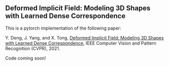 ## Deformed Implicit Field: Modeling 3D Shapes with Learned Dense Correspondence ##

This is a pytorch implementation of the following paper:

Y. Deng, J. Yang, and X. Tong, [Deformed Implicit Field: Modeling 3D Shapes with Learned Dense Correspondence](https://arxiv.org/abs/2011.13650), IEEE Computer Vision and Pattern Recognition (CVPR), 2021.

Code coming soon!
